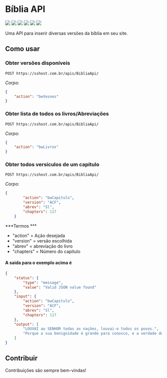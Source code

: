 # Bíblia API
![](https://img.shields.io/github/stars/SamuelPietro/BibliaApi) ![](https://img.shields.io/github/forks/SamuelPietro/BibliaApi) ![](https://img.shields.io/github/languages/top/SamuelPietro/BibliaApi) ![](https://img.shields.io/github/release/SamuelPietro/BibliaApi) ![](https://img.shields.io/github/issues/SamuelPietro/BibliaApi) ![](https://img.shields.io/github/repo-size/SamuelPietro/BibliaApi) 


Uma API para inserir diversas versões da bíblia em seu site.

## Como usar
### Obter versões disponíveis
`POST https://sshost.com.br/apis/BibliaApi/`

*Corpo:*
```json
{
    "action": "bwVesoes"
}
```

### Obter lista de todos os livros/Abreviações
`POST https://sshost.com.br/apis/BibliaApi/`

*Corpo:*
```json
{
    "action": "bwLivros"
}
```

### Obter todos versículos de um capitulo
`POST https://sshost.com.br/apis/BibliaApi/`

*Corpo:*

```json
{
        "action": "bwCapitulo",
        "version": "ACF",
        "abrev": "Sl",
        "chapters": 117
    }
```

***Termos ***
- "action" = Ação desejada
- "version" = versão escolhida
- "abrev" = abreviação do livro
- "chapters" = Número do capitulo


#### A saida para o exemplo acima é
```json
{
    "status": {
        "type": "message",
        "value": "Valid JSON value found"
    },
    "input": {
        "action": "bwCapitulo",
        "version": "ACF",
        "abrev": "Sl",
        "chapters": 117
    },
    "output": [
        "LOUVAI ao SENHOR todas as nações, louvai-o todos os povos.",
        "Porque a sua benignidade é grande para conosco, e a verdade do SENHOR dura para sempre. Louvai ao SENHOR."
    ]
}
```

## Contribuir
Contribuições são sempre bem-vindas! 